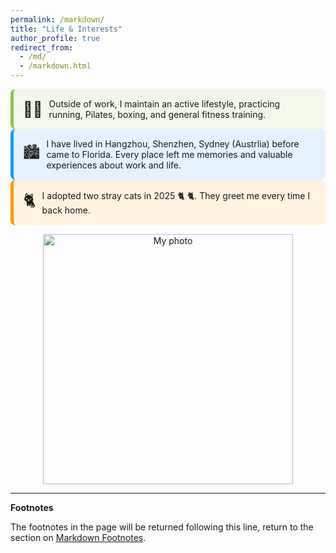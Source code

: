```yaml
---
permalink: /markdown/
title: "Life & Interests"
author_profile: true
redirect_from: 
  - /md/
  - /markdown.html
---
```

<div style="display:flex; align-items:center; background:#f1f8e9; border-left:5px solid #8bc34a; padding:15px; border-radius:8px; gap:10px;">
  <span style="font-size:24px;">🏃‍♂️</span>
  <span>Outside of work, I maintain an active lifestyle, practicing running, Pilates, boxing, and general fitness training.</span>
</div>


<div style="display:flex; align-items:center; background:#e3f2fd; border-left:5px solid #2196f3; padding:15px; border-radius:8px; gap:10px;">
  <span style="font-size:24px;">🏙️</span>
  <span>I have lived in Hangzhou, Shenzhen, Sydney (Austrlia) before came to Florida. Every place left me memories and valuable experiences about work and life.</span>
</div>


<div style="display:flex; align-items:center; background: #fff3e0; border-left:5px solid #ff9800; padding:15px; border-radius:8px; gap:10px;">
  <span style="font-size:25px;">🐈</span>
  <span>I adopted two stray cats in 2025 🐈 🐈. They greet me every time I back home.</span>
</div>


<p align="center">
  <img src="/images/my_cats.png" alt="My photo" width="400">
</p>



***
**Footnotes**

The footnotes in the page will be returned following this line, return to the section on <a href="#footnotes">Markdown Footnotes</a>.

